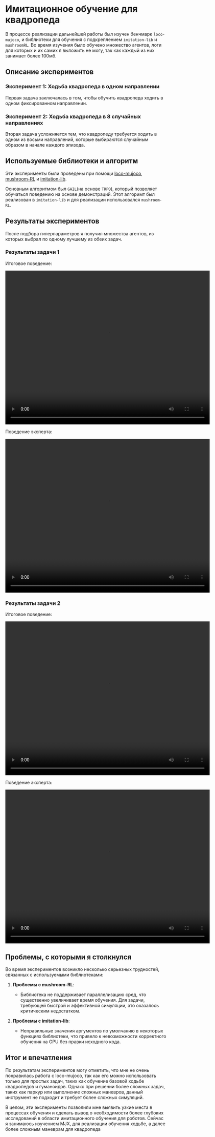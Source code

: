 # Имитационное обучение для квадропеда

В процессе реализации дальнейшей работы был изучен бенчмарк     `loco-mujoco`, и библиотеки для обучения с подкреплением `imitation-lib` и `mushroomRL`. Во время изучения было обучено множество агентов, логи для которых и их самих я выложить не могу, так как каждый из них занимает более 100мб.

## Описание экспериментов

### Эксперимент 1: Ходьба квадропеда в одном направлении
Первая задача заключалась в том, чтобы обучить квадропеда ходить в одном фиксированном направлении. 

### Эксперимент 2: Ходьба квадропеда в 8 случайных направлениях
Вторая задача усложняется тем, что квадропеду требуется ходить в одном из восьми направлений, которые выбираются случайным образом в начале каждого эпизода.

## Используемые библиотеки и алгоритм
Эти эксперименты были проведены при помощи [loco-mujoco](#https://github.com/robfiras/loco-mujoco), [mushroom-RL](#https://github.com/MushroomRL/mushroom-rl) и [imitation-lib](#https://github.com/robfiras/ls-iq).

Основным алгоритмом был `GAIL`(на основе `TRPO`), который позволяет обучаться поведению на основе демонстраций. Этот алгоримт был реализован в `imitation-lib` и для реализации использовался `mushroom-RL`.

## Результаты экспериментов

После подбора гиперпараметров я получил множества агентов, из которых выбрал по одному лучшему из обеих задач.

### Результаты задачи 1

Итоговое поведение:

<video width="640" height="480" controls>
  <source src="/home/dmitriy/study/DISS/loco_mujoco_examples/loco-mujoco-examples/docs/videos/simple_learned.webm" type="video/webm">
  Your browser does not support the video tag.
</video>

Поведение эксперта:

<video width="640" height="480" controls>
  <source src="/home/dmitriy/study/DISS/loco_mujoco_examples/loco-mujoco-examples/docs/videos/simple_expert.webm" type="video/webm">
  Your browser does not support the video tag.
</video>

### Результаты задачи 2

Итоговое поведение:

<video width="640" height="480" controls>
  <source src="/home/dmitriy/study/DISS/loco_mujoco_examples/loco-mujoco-examples/docs/videos/hard_learned.webm" type="video/webm">
  Your browser does not support the video tag.
</video>

Поведение эксперта:

<video width="640" height="480" controls>
  <source src="/home/dmitriy/study/DISS/loco_mujoco_examples/loco-mujoco-examples/docs/videos/hard_expert.webm" type="video/webm">
  Your browser does not support the video tag.
</video>

## Проблемы, с которыми я столкнулся

Во время экспериментов возникло несколько серьезных трудностей, связанных с используемыми библиотеками:

1. **Проблемы с mushroom-RL**:
   - Библиотека не поддерживает параллелизацию сред, что существенно увеличивает время обучения. Для задачи, требующей быстрой и эффективной симуляции, это оказалось критическим недостатком.

2. **Проблемы с imitation-lib**:
   - Неправильные значения аргументов по умолчанию в некоторых функциях библиотеки, что привело к невозможности корректного обучения на GPU без правки исходного кода.

## Итог и впечатления

По результатам экспериментов могу отметить, что мне не очень понравилась работа с loco-mujoco, так как его можно использовать только для простых задач, таких как обучение базовой ходьбе квадропедов и гуманоидов. Однако при решении более сложных задач, таких как паркур или выполнение сложных маневров, данный инструмент не подходит и требует более сложных симуляций.

В целом, эти эксперименты позволили мне выявить узкие места в процессах обучения и сделать вывод о необходимости более глубоких исследований в области имитационного обучения для роботов. Сейчас я занимаюсь изучением MJX, для реализации обучения ходьбе, а далее более сложным маневрам для квадропеда
